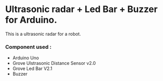 # Ultrasonic radar + Led Bar + Buzzer for Arduino.
This is a ultrasonic radar for a robot.


### **Component used :**

- Arduino Uno
- Grove Ulstrasonic Distance Sensor v2.0
- Grove Led Bar V2.1
- Buzzer
